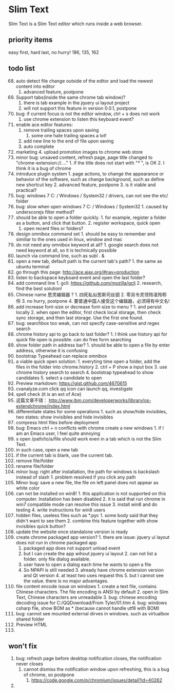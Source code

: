 # Slim Text

Slim Text is a Slim Text editor which runs inside a web browser.


## priority items

easy first, hard last, no hurry!
186, 135, 162


## todo list

68. auto detect file change outside of the editor and load the newest content into editor
    1. advanced feature, postpone
90. Support tabs(inside the same chrome tab window)?
    1. there is tab example in the jquery ui layout project
    2. will not support this feature in version 0.0.1, postpone
93. bug: if current focus is not the editor window, ctrl + s does not work
    1. use chrome extension to listen this keyboard event?
97. enable ace editor features:
    1. remove trailing spaces upon saving
        1. some one hate trailing spaces a lot!
    2. add new line to the end of file upon saving
    4. auto complete
99. marketing
    4. upload promotion images to chrome web store
104. minor bug: unsaved content, refresh page, page title changed to "chrome-extension://...."
    1. if the title does not start with "* ", is OK
    2. I think it is a bug of chrome
105. introduce plugin system
    1. page actions, to change the appearance or behavior of the software, such as change background, such as define new shortcut key 
    2. advanced feature, postpone
    3. is it viable and practical?
111. bug: windows 7 C: / Windows / System32 / drivers, can not see the etc/ folder
112. bug: slow when open windows 7 C: / Windows / System32
    1. caused by underscorejs filter method?
118. should be able to open a folder quickly.
    1. for example, register a folder as a button, and click that button.
    2. register workspace, quick open
        1. open recent files or folders?
120. design omnibox command set
    1. should be easy to remember and similiar to the ones used in linux, window and mac
123. do not need any omnibox keyword at all?
    1. google search does not need keyword at all, so it is technically possible
125. launch via command line, such as subl . &
133. open a new tab, default path is the current tab's path?
    1. the same as ubuntu terminal
135. go through this page: http://ace.ajax.org/#nav=production
137. listen to backspace keyboard event and open the last folder?
140. add command line
    1. gcli: https://github.com/mozilla/gcli
    2. research, find the best solution!
141. Chinese name 思灵编辑器 ?
    1. 四死私似思斯司丝驷
    2. 零另令灵领玲凌玲聆伶
    3. no hurry, postpone
    4. 要普通中国人接受这个编辑器，必须得有中文名!
142. add increase font-size or decrease font-size to menu ?
    1. and persist locally
    2. when open the editor, first check local storage, then check sync storage, and then last storage. Use the first one found.
157. bug: searchbox too weak, can not specify case-sensitive and regex search
158. chrome history api to go back to last folder?
    1. I think use history api for quick file open is possible. can do free form searching
159. show folder path in address bar?
    1. should be able to open a file by enter address, otherwise it is confusing
160. bootstrap Typeahead can replace omnibox
161. a viable quick open solution: 
    1. everyting time open a folder, add the files in the folder into chrome.history
    2. ctrl + P show a input box
    3. use chrome history search to search
    4. bootstrap typeahead to show candidates
    5. select a candidate to open
162. Preview markdown: https://gist.github.com/4670615
163. cvanalyze.com click qq icon can launch qq, investigate
166. spell check (it is an ext of Ace)
169. 这篇文章不错： http://www.ibm.com/developerworks/library/os-extendchrome/index.html
172. differentiate states for some operations
    1. such as show/hide invisibles, two states: show invisibles and hide invisibles
176. compress html files before deployment
177. bug: Emacs ctrl + n conflicts with chrome create a new windows
    1. if I am an Emacs user, I feel quite annoying
179. s open /path/to/a/file should work even in a tab which is not the Slim Text.
  1. in such case, open a new tab
  2. if the current tab is blank, use the current tab.
182. remove file/folder
183. rename file/folder
184. minor bug: right after installation, the path for windows is backslash instead of slash
    1. problem resolved if you click any path
186. Minor bug: save a new file, the file on left panel does not appear as white color
187. can not be installed on win8!
    1. this application is not supported on this computer. Installation has been disabled
    2. it is said that run chrome in win7 compatible mode can resolve this issue
    3. install win8 and do testing
    4. write instructions for win8 users
188. hidden files, useless files such as *.pyc
    1. some body said that they didn't want to see them
    2. combine this feature together with show invisibles quick button?
191. update the website once standalone version is ready
192. create chrome packaged app version?
    1. there are issue: jquery ui layout does not run in chrome packaged app
        1. packaged app does not support unload event
        2. but I can create the app wihout jquery ui layout
    2. can not list a folder. only file dialog available. 
        1. user have to open a dialog each time he wants to open a file
        2. So NPAPI is still needed
    3. already have chrome extension version and Qt version
    4. at least two uses request this
    5. but I cannot see the value. there is no major advantages.
194. file content encode issue on windows
    1. create a text file, contains Chinese characters. The file encoding is ANSI by default
    2. open in Slim Text, Chinese characters are unreadable
    3. bug: chinese encoding decoding issue for C:/QQDownload/From Tyler/01.htm
    4. bug: windows csharp file, show BOM as * (because cannot handle utf8 with BOM)
200. bug: cannot see mounted external dirves in windows. such as virtualbox shared folder
202. Preview HTML
203. 

## won't fix

1. bug: refresh page before desktop notification closes, the notification never closes
    1. cannot dismiss the notification window upon refreshing, this is a bug of chrome, so postpone
        1. https://code.google.com/p/chromium/issues/detail?id=40262
2.
